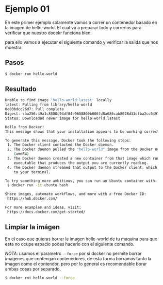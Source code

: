 # Ejemplo 01

En este primer ejemplo solamente vamos a correr un contenedor basado en la imagen de hello-world. El cual va a preparar todo y correrlos para verificar que nuestro docekr funciona bien.

para ello vamos a ejecutar el siguiente comando y verificar la salida que nos muestra

## Pasos

```sh
$ docker run hello-world
```

## Resultado

```sh
Unable to find image 'hello-world:latest' locally
latest: Pulling from library/hello-world
0e03bdcc26d7: Pull complete 
Digest: sha256:49a1c8800c94df04e9658809b006fd8a686cab8028d33cfba2cc049724254202
Status: Downloaded newer image for hello-world:latest

Hello from Docker!
This message shows that your installation appears to be working correctly.

To generate this message, Docker took the following steps:
 1. The Docker client contacted the Docker daemon.
 2. The Docker daemon pulled the "hello-world" image from the Docker Hub.
    (amd64)
 3. The Docker daemon created a new container from that image which runs the
    executable that produces the output you are currently reading.
 4. The Docker daemon streamed that output to the Docker client, which sent it
    to your terminal.

To try something more ambitious, you can run an Ubuntu container with:
 $ docker run -it ubuntu bash

Share images, automate workflows, and more with a free Docker ID:
 https://hub.docker.com/

For more examples and ideas, visit:
 https://docs.docker.com/get-started/
```

## Limpiar la imágen

En el caso que quieras borrar la imagen hello-world de tu maquina para que esta no ocupe espacio podes hacerlo con el siguiente comando.

*NOTA*: usamos el parametro `--force` por si docker no permite borrar imagenes que contengan contenedores, de esta forma borramos tanto la imagen como el contendor, pero por lo general es recomendable borar ambas cosas por separado.

```sh
$ docker rmi hello-world --force
```

